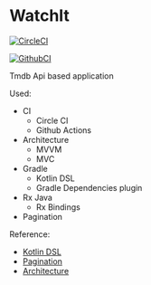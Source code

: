 # WatchIt

[![CircleCI](https://circleci.com/gh/andor201995/WatchIt/tree/master.svg?style=svg&circle-token=20f351f854fb137ee73f7d0795a571201e910e56)](https://circleci.com/gh/andor201995/WatchIt/tree/master)

[![GithubCI](https://github.com/andor201995/WatchIt/workflows/Java%20CI/badge.svg)](https://github.com/andor201995/WatchIt/actions?query=workflow%3A%22Java+CI%22)

Tmdb Api based application 

Used:

 - CI 
   - Circle CI
   - Github Actions
 - Architecture 
   - MVVM
   - MVC
 - Gradle
   - Kotlin DSL
   - Gradle Dependencies plugin
 - Rx Java
   - Rx Bindings
 - Pagination

Reference:
  - [Kotlin DSL](https://proandroiddev.com/gradle-dependency-management-with-kotlin-94eed4df9a28)
  - [Pagination](https://proandroiddev.com/8-steps-to-implement-paging-library-in-android-d02500f7fffe)
  - [Architecture](https://www.techyourchance.com/architecture-diagrams-android-applications/)